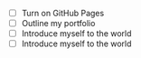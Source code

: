 - [ ] Turn on GitHub Pages
- [ ] Outline my portfolio
- [ ] Introduce myself to the world
- [ ] Introduce myself to the world
